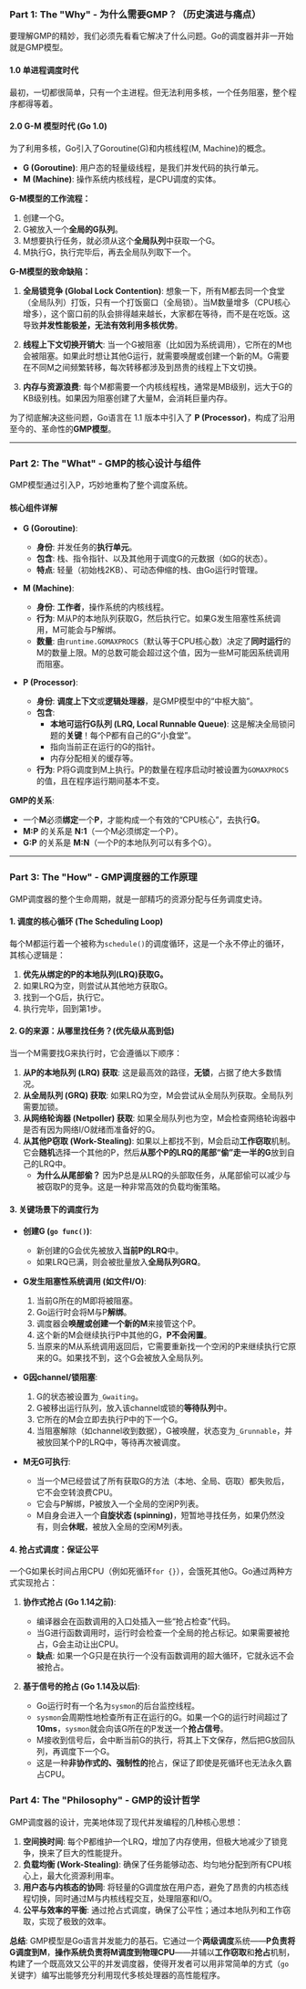 
### Part 1: The "Why" - 为什么需要GMP？（历史演进与痛点）

要理解GMP的精妙，我们必须先看看它解决了什么问题。Go的调度器并非一开始就是GMP模型。

#### 1.0 单进程调度时代
最初，一切都很简单，只有一个主进程。但无法利用多核，一个任务阻塞，整个程序都得等着。

#### 2.0 G-M 模型时代 (Go 1.0)
为了利用多核，Go引入了Goroutine(G)和内核线程(M, Machine)的概念。

*   **G (Goroutine)**: 用户态的轻量级线程，是我们并发代码的执行单元。
*   **M (Machine)**: 操作系统内核线程，是CPU调度的实体。

**G-M模型的工作流程：**
1.  创建一个G。
2.  G被放入一个**全局的G队列**。
3.  M想要执行任务，就必须从这个**全局队列**中获取一个G。
4.  M执行G，执行完毕后，再去全局队列取下一个。

**G-M模型的致命缺陷：**

1.  **全局锁竞争 (Global Lock Contention)**: 想象一下，所有M都去同一个食堂（全局队列）打饭，只有一个打饭窗口（全局锁）。当M数量增多（CPU核心增多），这个窗口前的队会排得越来越长，大家都在等待，而不是在吃饭。这导致**并发性能极差，无法有效利用多核优势**。

2.  **线程上下文切换开销大**: 当一个G被阻塞（比如因为系统调用），它所在的M也会被阻塞。如果此时想让其他G运行，就需要唤醒或创建一个新的M。G需要在不同M之间频繁转移，每次转移都涉及到昂贵的线程上下文切换。

3.  **内存与资源浪费**: 每个M都需要一个内核线程栈，通常是MB级别，远大于G的KB级别栈。如果因为阻塞创建了大量M，会消耗巨量内存。

为了彻底解决这些问题，Go语言在 1.1 版本中引入了 **P (Processor)**，构成了沿用至今的、革命性的**GMP模型**。

---

### Part 2: The "What" - GMP的核心设计与组件

GMP模型通过引入P，巧妙地重构了整个调度系统。

#### 核心组件详解

*   **G (Goroutine)**:
    *   **身份**: 并发任务的**执行单元**。
    *   **包含**: 栈、指令指针、以及其他用于调度G的元数据（如G的状态）。
    *   **特点**: 轻量（初始栈2KB）、可动态伸缩的栈、由Go运行时管理。

*   **M (Machine)**:
    *   **身份**: **工作者**，操作系统的内核线程。
    *   **行为**: M从P的本地队列获取G，然后执行它。如果G发生阻塞性系统调用，M可能会与P解绑。
    *   **数量**: 由`runtime.GOMAXPROCS`（默认等于CPU核心数）决定了**同时运行**的M的数量上限。M的总数可能会超过这个值，因为一些M可能因系统调用而阻塞。

*   **P (Processor)**:
    *   **身份**: **调度上下文**或**逻辑处理器**，是GMP模型中的“中枢大脑”。
    *   **包含**:
        *   **本地可运行G队列 (LRQ, Local Runnable Queue)**: 这是解决全局锁问题的**关键**！每个P都有自己的G“小食堂”。
        *   指向当前正在运行的G的指针。
        *   内存分配相关的缓存等。
    *   **行为**: P将G调度到M上执行。P的数量在程序启动时被设置为`GOMAXPROCS`的值，且在程序运行期间基本不变。

**GMP的关系**:
*   一个**M**必须**绑定**一个**P**，才能构成一个有效的“CPU核心”，去执行**G**。
*   **M:P** 的关系是 **N:1**（一个M必须绑定一个P）。
*   **G:P** 的关系是 **M:N**（一个P的本地队列可以有多个G）。



---

### Part 3: The "How" - GMP调度器的工作原理

GMP调度器的整个生命周期，就是一部精巧的资源分配与任务调度史诗。

#### 1. 调度的核心循环 (The Scheduling Loop)

每个M都运行着一个被称为`schedule()`的调度循环，这是一个永不停止的循环，其核心逻辑是：

1.  **优先从绑定的P的本地队列(LRQ)获取G。**
2.  如果LRQ为空，则尝试从其他地方获取G。
3.  找到一个G后，执行它。
4.  执行完毕，回到第1步。

#### 2. G的来源：从哪里找任务？(优先级从高到低)

当一个M需要找G来执行时，它会遵循以下顺序：

1.  **从P的本地队列 (LRQ) 获取**: 这是最高效的路径，**无锁**，占据了绝大多数情况。
2.  **从全局队列 (GRQ) 获取**: 如果LRQ为空，M会尝试从全局队列获取。全局队列需要加锁。
3.  **从网络轮询器 (Netpoller) 获取**: 如果全局队列也为空，M会检查网络轮询器中是否有因为网络I/O就绪而准备好的G。
4.  **从其他P窃取 (Work-Stealing)**: 如果以上都找不到，M会启动**工作窃取**机制。它会**随机**选择一个其他的P，然后**从那个P的LRQ的尾部“偷”走一半的G**放到自己的LRQ中。
    *   **为什么从尾部偷？** 因为P总是从LRQ的头部取任务，从尾部偷可以减少与被窃取P的竞争。这是一种非常高效的负载均衡策略。

#### 3. 关键场景下的调度行为

*   **创建G (`go func()`)**:
    *   新创建的G会优先被放入**当前P的LRQ**中。
    *   如果LRQ已满，则会被批量放入**全局队列GRQ**。

*   **G发生阻塞性系统调用 (如文件I/O)**:
    1.  当前G所在的M即将被阻塞。
    2.  Go运行时会将M与P**解绑**。
    3.  调度器会**唤醒或创建一个新的M**来接管这个P。
    4.  这个新的M会继续执行P中其他的G，**P不会闲置**。
    5.  当原来的M从系统调用返回后，它需要重新找一个空闲的P来继续执行它原来的G。如果找不到，这个G会被放入全局队列。

*   **G因channel/锁阻塞**:
    1.  G的状态被设置为`_Gwaiting`。
    2.  G被移出运行队列，放入该channel或锁的**等待队列**中。
    3.  它所在的M会立即去执行P中的下一个G。
    4.  当阻塞解除（如channel收到数据），G被唤醒，状态变为`_Grunnable`，并被放回某个P的LRQ中，等待再次被调度。

*   **M无G可执行**:
    *   当一个M已经尝试了所有获取G的方法（本地、全局、窃取）都失败后，它不会空转浪费CPU。
    *   它会与P解绑，P被放入一个全局的空闲P列表。
    *   M自身会进入一个**自旋状态 (spinning)**，短暂地寻找任务，如果仍然没有，则会**休眠**，被放入全局的空闲M列表。

#### 4. 抢占式调度：保证公平

一个G如果长时间占用CPU（例如死循环`for {}`），会饿死其他G。Go通过两种方式实现抢占：

1.  **协作式抢占 (Go 1.14之前)**:
    *   编译器会在函数调用的入口处插入一些“抢占检查”代码。
    *   当G进行函数调用时，运行时会检查一个全局的抢占标记。如果需要被抢占，G会主动让出CPU。
    *   **缺点**: 如果一个G只是在执行一个没有函数调用的超大循环，它就永远不会被抢占。

2.  **基于信号的抢占 (Go 1.14及以后)**:
    *   Go运行时有一个名为`sysmon`的后台监控线程。
    *   `sysmon`会周期性地检查所有正在运行的G。如果一个G的运行时间超过了**10ms**，`sysmon`就会向该G所在的P发送一个**抢占信号**。
    *   M接收到信号后，会中断当前G的执行，将其上下文保存，然后把G放回队列，再调度下一个G。
    *   这是一种**非协作式的、强制性的**抢占，保证了即使是死循环也无法永久霸占CPU。

### Part 4: The "Philosophy" - GMP的设计哲学

GMP调度器的设计，完美地体现了现代并发编程的几种核心思想：

1.  **空间换时间**: 每个P都维护一个LRQ，增加了内存使用，但极大地减少了锁竞争，换来了巨大的性能提升。
2.  **负载均衡 (Work-Stealing)**: 确保了任务能够动态、均匀地分配到所有CPU核心上，最大化资源利用率。
3.  **用户态与内核态的协同**: 将轻量的G调度放在用户态，避免了昂贵的内核态线程切换，同时通过M与内核线程交互，处理阻塞和I/O。
4.  **公平与效率的平衡**: 通过抢占式调度，确保了公平性；通过本地队列和工作窃取，实现了极致的效率。

**总结**: GMP模型是Go语言并发能力的基石。它通过一个**两级调度**系统——**P负责将G调度到M**，**操作系统负责将M调度到物理CPU**——并辅以**工作窃取**和**抢占**机制，构建了一个既高效又公平的并发调度器，使得开发者可以用非常简单的方式（`go`关键字）编写出能够充分利用现代多核处理器的高性能程序。
